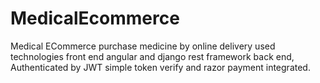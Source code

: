 # MedicalEcommerce
Medical ECommerce purchase medicine by online delivery used technologies front end angular and django rest framework back end, Authenticated by JWT simple token verify and razor payment integrated. 
